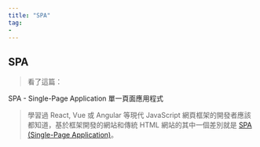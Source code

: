 ```yaml
---
title: "SPA"
tag: 
- 
---
```


##  SPA
>看了這篇：[](https://blog.linyuanlin.com/posts/6273d9400d79128558898b92)


SPA - Single-Page Application 單一頁面應用程式

>學習過 React, Vue 或 Angular 等現代 JavaScript 網頁框架的開發者應該都知道，基於框架開發的網站和傳統 HTML 網站的其中一個差別就是 [SPA (Single-Page Application)](https://developer.mozilla.org/en-US/docs/Glossary/SPA)。

